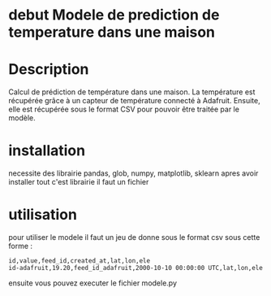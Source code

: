 # debut Modele de prediction de temperature dans une maison

# Description

Calcul de prédiction de température dans une maison. La température est récupérée grâce à un capteur de température connecté à Adafruit. Ensuite, elle est récupérée sous le format CSV pour pouvoir être traitée par le modèle.

# installation 

necessite des librairie pandas, glob, numpy, matplotlib, sklearn
apres avoir installer tout c'est librairie il faut un fichier

# utilisation 

pour utiliser le modele il faut un jeu de donne sous le format csv
sous cette forme : 
```csv
id,value,feed_id,created_at,lat,lon,ele
id-adafruit,19.20,feed_id_adafruit,2000-10-10 00:00:00 UTC,lat,lon,ele
```

ensuite vous pouvez executer le fichier modele.py
